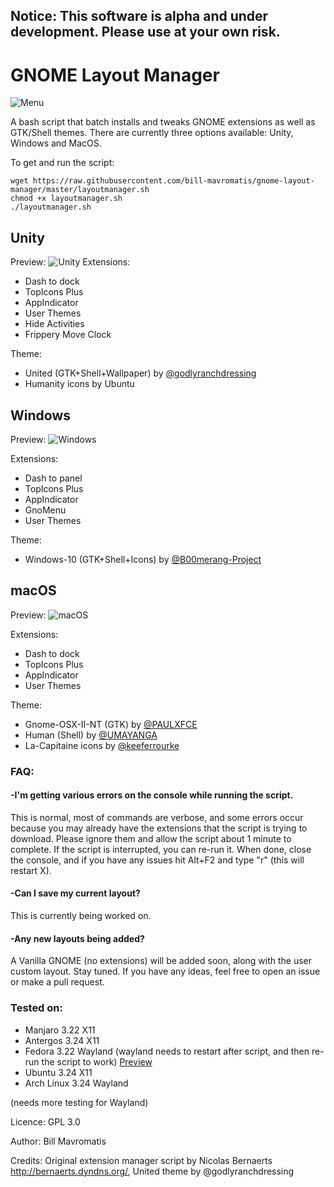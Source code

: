 ## Notice: This software is alpha and under development. Please use at your own risk.


# GNOME Layout Manager

![Menu](http://i.imgur.com/uIT9V2Z.png)

A bash script that batch installs and tweaks GNOME extensions as well as GTK/Shell themes. There are currently three options available: Unity, Windows and MacOS.

To get and run the script:
```
wget https://raw.githubusercontent.com/bill-mavromatis/gnome-layout-manager/master/layoutmanager.sh
chmod +x layoutmanager.sh
./layoutmanager.sh
```

## Unity

Preview: 
![Unity](http://i.imgur.com/He66ZsK.png)
Extensions:
- Dash to dock
- TopIcons Plus
- AppIndicator
- User Themes
- Hide Activities
- Frippery Move Clock

Theme:
- United (GTK+Shell+Wallpaper) by [@godlyranchdressing](https://github.com/godlyranchdressing)
- Humanity icons by Ubuntu

## Windows

Preview: 
![Windows](http://i.imgur.com/TTD4jGK.jpg)

Extensions:
- Dash to panel
- TopIcons Plus
- AppIndicator
- GnoMenu
- User Themes

Theme:
- Windows-10 (GTK+Shell+Icons) by [@B00merang-Project](https://github.com/B00merang-Project)

## macOS

Preview: 
![macOS](http://i.imgur.com/q4AmqOY.jpg)

Extensions:
- Dash to dock
- TopIcons Plus
- AppIndicator
- User Themes

Theme:
- Gnome-OSX-II-NT (GTK) by [@PAULXFCE](https://www.gnome-look.org/member/455718/)
- Human (Shell) by [@UMAYANGA](https://www.gnome-look.org/member/434822/)
- La-Capitaine icons by [@keeferrourke](https://github.com/keeferrourke)


### FAQ: 
#### -I'm getting various errors on the console while running the script.
This is normal, most of commands are verbose, and some errors occur because you may already have the extensions that the script is trying to download. Please ignore them and allow the script about 1 minute to complete. If the script is interrupted, you can re-run it. When done, close the console, and if you have any issues hit Alt+F2 and type "r" (this will restart X).

#### -Can I save my current layout?
This is currently being worked on.

#### -Any new layouts being added?
A Vanilla GNOME (no extensions) will be added soon, along with the user custom layout. Stay tuned. If you have any ideas, feel free to open an issue or make a pull request.


### Tested on: 
- Manjaro 3.22 X11
- Antergos 3.24 X11
- Fedora 3.22 Wayland (wayland needs to restart after script, and then re-run the script to work) [Preview](http://i.imgur.com/692LOkr.png "Fedora 25 Workstation") 
- Ubuntu 3.24 X11
- Arch Linux 3.24 Wayland

(needs more testing for Wayland)

Licence: GPL 3.0

Author: Bill Mavromatis

Credits: Original extension manager script by Nicolas Bernaerts http://bernaerts.dyndns.org/, United theme by @godlyranchdressing
